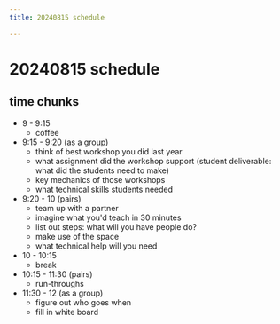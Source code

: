 ```yaml
---
title: 20240815 schedule

---
```


# 20240815 schedule

## time chunks
* 9 - 9:15
    * coffee
* 9:15 - 9:20 (as a group)
    * think of best workshop you did last year
    * what assignment did the workshop support (student deliverable: what did the students need to make)
    * key mechanics of those workshops
    * what technical skills students needed
* 9:20 - 10 (pairs)
    * team up with a partner
    * imagine what you'd teach in 30 minutes
    * list out steps: what will you have people do?
    * make use of the space
    * what technical help will you need
* 10 - 10:15
    * break
* 10:15 - 11:30 (pairs)
    * run-throughs
* 11:30 - 12 (as a group)
    * figure out who goes when
    * fill in white board